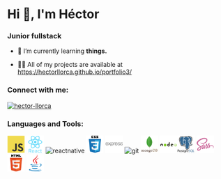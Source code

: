 <h1 >Hi 👋, I'm Héctor</h1>
<h3>Junior fullstack</h3>

- 🌱 I’m currently learning **things.**

- 👨‍💻 All of my projects are available at https://hectorllorca.github.io/portfolio3/

<h3 align="left">Connect with me:</h3>
<p align="left">
<a href="https://linkedin.com/in/hector-llorca" target="blank"><img align="center" src="https://cdn.jsdelivr.net/npm/simple-icons@3.0.1/icons/linkedin.svg" alt="hector-llorca" height="30" width="40" /></a>
</p>


<h3 align="left">Languages and Tools:</h3>
<p align="left">  <img src="https://raw.githubusercontent.com/devicons/devicon/master/icons/javascript/javascript-original.svg" alt="javascript" width="40" height="40"/> <img src="https://raw.githubusercontent.com/devicons/devicon/master/icons/react/react-original-wordmark.svg" alt="react" width="40" height="40"/>  <img src="https://reactnative.dev/img/header_logo.svg" alt="reactnative" width="40" height="40"/> <img src="https://raw.githubusercontent.com/devicons/devicon/master/icons/css3/css3-original-wordmark.svg" alt="css3" width="40" height="40"/> <img src="https://raw.githubusercontent.com/devicons/devicon/master/icons/express/express-original-wordmark.svg" alt="express" width="40" height="40"/>  <img src="https://www.vectorlogo.zone/logos/git-scm/git-scm-icon.svg" alt="git" width="40" height="40"/> <img src="https://raw.githubusercontent.com/devicons/devicon/master/icons/mongodb/mongodb-original-wordmark.svg" alt="mongodb" width="40" height="40"/> <img src="https://raw.githubusercontent.com/devicons/devicon/master/icons/nodejs/nodejs-original-wordmark.svg" alt="nodejs" width="40" height="40"/><img src="https://raw.githubusercontent.com/devicons/devicon/master/icons/postgresql/postgresql-original-wordmark.svg" alt="postgresql" width="40" height="40"/> <img src="https://raw.githubusercontent.com/devicons/devicon/master/icons/sass/sass-original.svg" alt="sass" width="40" height="40"/><img src="https://raw.githubusercontent.com/devicons/devicon/master/icons/html5/html5-original-wordmark.svg" alt="html5" width="40" height="40"/> <img src="https://raw.githubusercontent.com/devicons/devicon/master/icons/java/java-original.svg" alt="java" width="40" height="40"/> </p>


<!---
HectorLlorca/HectorLlorca is a ✨ special ✨ repository because its `README.md` (this file) appears on your GitHub profile.
You can click the Preview link to take a look at your changes.
--->
